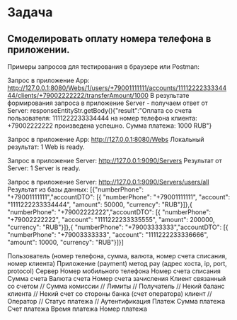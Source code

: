 # Задача
## Смоделировать оплату номера телефона в приложении.
Примеры запросов для тестирования в браузере или Postman:

Запрос в приложение App:
http://127.0.0.1:8080/Webs/1/users/+79001111111/accounts/1111222233334444/clients/+79002222222/transferAmount/1000
В результате формирования запроса в приложение Server - получаем ответ от Server:
responseEntityStr.getBody(){"result":"Оплата со счета пользователя: 1111222233334444 на номер телефона клиента: +79002222222 произведена успешно. Сумма платежа: 1000 RUB"}

Запрос в приложение App:
http://127.0.0.1:8080/Webs
Локальный результат:
1 Web is ready.

Запрос в приложение Server:
http://127.0.0.1:9090/Servers
Результат от Server:
1 Server is ready.

Запрос в приложение Server:
http://127.0.0.1:9090/Servers/users/all
Результат из базы данных:
[{"numberPhone": "+79001111111","accountDTO": [{
                "numberPhone": "+79001111111",
                "account": "1111222233334444",
                "amount": 50000,
                "сurrency": "RUB"}]},{
        "numberPhone": "+79002222222","accountDTO": [{
                "numberPhone": "+79002222222",
                "account": "1111222233335555",
                "amount": 200000,
                "сurrency": "RUB"}]},{
        "numberPhone": "+79003333333","accountDTO": [{
                "numberPhone": "+79003333333",
                "account": "1111222233336666",
                "amount": 10000,
                "сurrency": "RUB"}]}]

Пользователь (номер телефона, сумма, валюта, номер счета списания, номер клиента)
Приложение (payment) метод pay (адрес хоста, ip, port, protocol)
Сервер
Номер мобильного телефона
Номер счета списания
Сумма счета
Валюта счета
Номер счета зачисления
Клиент связанный со счетом
// Сумма комиссии
// Лимиты
// Получатель
// Некий баланс клиента
// Некий счет со стороны банка (счет оператора)
клиент
// Оператор
// Статус платежа
// Аутентификация
Платеж
Сумма платежа
Счет платежа
Время платежа
Номер платежа
